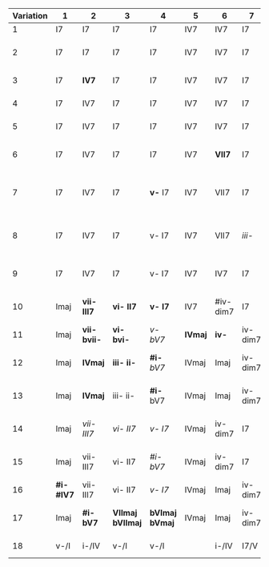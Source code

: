 | Variation | 1     | 2     | 3       | 4     | 5     | 6       | 7     | 8     | 9       | 10    | 11    | 12      | Name                        |
|-----------|-------|-------|---------|-------|-------|---------|-------|-------|---------|-------|-------|---------|-----------------------------|
| 1         | I7    | I7    | I7      | I7    | IV7   | IV7     | I7    | I7    | V7      | V7    | I7    | I7      | Basic Blues                  |
| 2         | I7    | I7    | I7      | I7    | IV7   | IV7     | I7    | I7    | V7      | **IV7**  | I7   | **V7**    | Classic V-IV Turnaround      |
| 3         | I7    | **IV7** | I7      | I7    | IV7   | IV7     | I7    | I7    | **II7**     | **V7**   | I7    | V7      |  Dominant II-V         |
| 4         | I7    | IV7   | I7      | I7    | IV7   | IV7     | I7    | **VI7**   | II7     | V7    | I7   | V7   | Dominant 6-2-5-1            |
| 5         | I7    | IV7   | I7      | I7    | IV7   | IV7     | I7    | VI7   | **ii-7**     | V7    | I7   | **ii- V7**  |  Diatonic 6-2-5-1          |
| 6         | I7    | IV7   | I7      | I7    | IV7   | **VII7**  | I7    | VI7   | **bVI7**  | V7    | I7   | ** bVI7 V7**   | IV of IV; b6 turnaround |
| 7         | I7    | IV7   | I7      | **v-** I7 | IV7   | VII7  | I7 | **iii-** VI7 | ii-7 | V7 |  **iii- VI7**    |  **ii- V7**  | 2-5 delays, Minor Subdom Turn's |
| 8         | I7    | IV7   | I7      | v- I7 | IV7   | VII7  | *iii-* | VI7 | ii-7 | V7 |  **iii- VI7**    |  **ii- V7**  | Minor Subdom Turns extend |
| 9         | I7    | IV7   | I7      |  v- I7   | IV7   | IV7     | I7    | vi7   | ii7     | V7    | vi7   | I7      | Bebop Plagal Cadence         |
| 10        | Imaj | **vii- III7** | **vi- II7**| **v- I7** | IV7   | #iv-dim7 | I7    | IV7   | iv-dim7 | I7    | IV7   | iv-dim7 | Diminished Passing Chords    |
| 11        | Imaj |**vii- bvii-** | **vi- bvi-**  | *v- bV7*       | **IVmaj** | **iv-**  | iv-dim7| I7    | Imaj  | iv-dim7| I7    | Imaj  | Diminished Pedal Point       |
| 12        | Imaj | **IVmaj**    | **iii- ii-** | **#i-** *bV7*    | IVmaj   | Imaj  | iv-dim7| I7    | Imaj  | iv-dim7| I7    | Imaj  | Major Seventh Cycle          |
| 13        | Imaj | **IVmaj**    | iii- ii-  | **#i-** bV7         | IVmaj   | Imaj  | iv-dim7| I7    | Imaj  | iv-dim7| I7    | Imaj  | maj Diminished Variation    |
| 14        | Imaj | *vii- III7*   | *vi- II7* | *v- I7*            | IVmaj | iv-dim7 | I7    | Imaj | iv-dim7 | I7    | Imaj | iv-dim7 | maj IV Diminished Mix       |
| 15        | Imaj | vii- III7     | vi- II7   | *#i-bV7*           | IVmaj | iv-dim7 | I7    | Imaj | iv-dim7 | I7    | Imaj | iv-dim7 | maj Diminished Interchange  |
| 16    | **#i- #IV7** | vii- III7  | vi- II7   | *v- I7*           | IVmaj | Imaj  | iv-dim7| I7    | Imaj  | iv-dim7| I7    | Imaj  | maj IV Contrast             |
| 17    | Imaj | **#i-bV7** | **VIImaj bVIImaj** | **bVImaj bVmaj** | IVmaj | Imaj  | iv-dim7| I7    | Imaj  | iv-dim7| I7    | Imaj  | maj Diminished Mix-up       |
| 18    | v-/I | i-/IV | v-/I | v-/I |                              | i-/IV | I7/V| I7/V | IV7/bVII| IV7/bVII| I7/V| I7/V   | Slash Bass Blues             |
